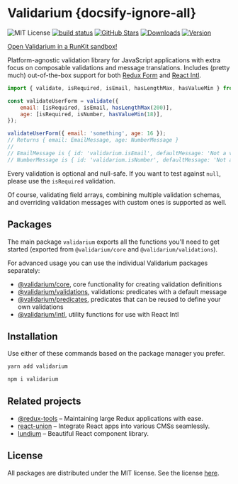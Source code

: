 # Validarium {docsify-ignore-all}

![MIT License][license-badge]
[![build status](https://img.shields.io/travis/lundegaard/validarium/master.svg?style=flat-square)](https://travis-ci.org/lundegaard/validarium)
[![GitHub Stars](https://img.shields.io/github/stars/lundegaard/validarium)](https://github.com/lundegaard/validarium)
[![Downloads][downloads-badge]][npm]
[![Version][version-badge]][npm]

[downloads-badge]: https://img.shields.io/npm/dm/@validarium/core.svg
[version-badge]: https://flat.badgen.net/npm/v/@validarium/core
[license-badge]: https://flat.badgen.net/badge/license/MIT/blue
[npm]: https://npmjs.com/package/@validarium/core

[Open Validarium in a RunKit sandbox!](https://runkit.com/aizerin/validarium)

Platform-agnostic validation library for JavaScript applications with extra focus on composable validations and message translations. Includes (pretty much) out-of-the-box support for both [Redux Form](https://redux-form.com/) and [React Intl](https://github.com/formatjs/react-intl).

```js
import { validate, isRequired, isEmail, hasLengthMax, hasValueMin } from 'validarium';

const validateUserForm = validate({
	email: [isRequired, isEmail, hasLengthMax(200)],
	age: [isRequired, isNumber, hasValueMin(18)],
});

validateUserForm({ email: 'something', age: 16 });
// Returns { email: EmailMessage, age: NumberMessage }
//
// EmailMessage is { id: 'validarium.isEmail', defaultMessage: 'Not a valid email format' }
// NumberMessage is { id: 'validarium.isNumber', defaultMessage: 'Not a number' }
```

Every validation is optional and null-safe. If you want to test against `null`, please use the `isRequired` validation.

Of course, validating field arrays, combining multiple validation schemas, and overriding validation messages with custom ones is supported as well.

## Packages

The main package `validarium` exports all the functions you'll need to get started (exported from `@validarium/core` and `@validarium/validations`).

For advanced usage you can use the individual Validarium packages separately:

- [@validarium/core](packages/core), core functionality for creating validation definitions
- [@validarium/validations](packages/validations), validations: predicates with a default message
- [@validarium/predicates](packages/predicates), predicates that can be reused to define your own validations
- [@validarium/intl](packages/intl), utility functions for use with React Intl

## Installation

Use either of these commands based on the package manager you prefer.

```sh
yarn add validarium
```

```sh
npm i validarium
```

## Related projects

- [@redux-tools](https://github.com/lundegaard/redux-tools) – Maintaining large Redux applications with ease.
- [react-union](https://github.com/lundegaard/react-union) – Integrate React apps into various CMSs seamlessly.
- [lundium](https://github.com/lundegaard/lundium) – Beautiful React component library.

## License

All packages are distributed under the MIT license. See the license [here](https://github.com/lundegaard/validarium/blob/master/LICENSE).
